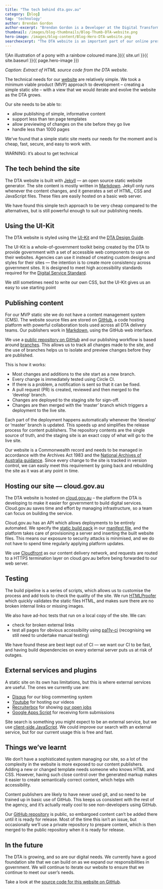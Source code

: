```yaml
---
title: "The tech behind dta.gov.au"
category: [blog]
tag: 'technology'
author: Brendan Gordon
author-excerpt: "Brendan Gordon is a Developer at the Digital Transformation Agency."
thumbnail: /images/blog-thumbnails/Blog-Thumb-DTA-website.png
hero-image: /images/blog-content/Blog-Hero-DTA-website.png
searchexcerpt: "The DTA website is an important part of our online presence. But as a small agency we have found our needs can be met with a simple static site. In this blog post we share our approach to development and the technology behind the DTA website."
---
```


![An illustration of a pony with a rainbow coloured mane.]({{ site.url }}{{ site.baseurl }}{{ page.hero-image }})

*Caption: Extract of HTML source code from the DTA website.*

The technical needs for our [website](https://www.dta.gov.au/) are relatively simple. We took a minimum viable product (MVP) approach to development – creating a simple static site – with a view that we would iterate and evolve the website as the DTA grows.

Our site needs to be able to:
- allow publishing of simple, informative content
- support less than ten page templates
- allow previewing of changes on the site before they go live
- handle less than 1000 pages

We’ve found that a simple static site meets our needs for the moment and is cheap, fast, secure, and easy to work with.

WARNING: it’s about to get technical 

## The tech behind the site 

The DTA website is built with [Jekyll](https://jekyllrb.com/) — an open source static website generator. The site content is mostly written in [Markdown](https://en.wikipedia.org/wiki/Markdown). Jekyll only runs whenever the content changes, and it generates a set of HTML, CSS and JavaScript files. These files are easily hosted on a basic web server.

We have found this simple tech approach to be very cheap compared to the alternatives, but is still powerful enough to suit our publishing needs.

## Using the UI-Kit 

The DTA website is styled using the [UI-Kit](https://github.com/AusDTO/gov-au-ui-kit) and the [DTA Design Guide](http://guides.service.gov.au/design-guide/). 

The UI-Kit is a whole-of-government toolkit being created by the DTA to provide government with a set of accessible web components to use on their websites. Agencies can use it instead of creating custom designs and styles for their sites — the intention is to create more consistency across government sites. It is designed to meet high accessibility standards required for the [Digital Service Standard](https://www.dta.gov.au/standard/). 

We still sometimes need to write our own CSS, but the UI-Kit gives us an easy to use starting point

## Publishing content 

For our MVP static site we do not have a content management system (CMS). The website source files are stored on [GitHub](https://github.com/), a code hosting platform with powerful collaboration tools used across all DTA delivery teams. Our publishers work in [Markdown](https://daringfireball.net/projects/markdown/), using the GitHub web interface.

We use a [public repository on GitHub](https://github.com/AusDTO/dta-website) and our publishing workflow is based around [branches](https://www.atlassian.com/git/tutorials/using-branches). This allows us to track all changes made to the site, and the use of branches helps us to isolate and preview changes before they are published. 

This is how it works:
- Most changes and additions to the site start as a new branch.
- Every change is immediately tested using Circle CI.
- If there is a problem, a notification is sent so that it can be fixed.
- A pull request (PR) is created, reviewed and then merged to the ‘develop’ branch.
- Changes are deployed to the staging site for sign-off.
- Changes are then merged with the ‘master’ branch which triggers a deployment to the live site. 

Each part of the deployment happens automatically whenever the ‘develop’ or ‘master’ branch is updated. This speeds up and simplifies the release process for content publishers. The repository contents are the single source of truth, and the staging site is an exact copy of what will go to the live site.

Our website is a Commonwealth record and needs to be managed in accordance with the Archives Act 1983 and the [National Archives of Australia guidance](http://www.naa.gov.au/Images/archweb_guide_tcm16-47165.pdf). Since every change to the site is tracked in version control, we can easily meet this requirement by going back and rebuilding the site as it was at any point in time.

## Hosting our site — cloud.gov.au

The DTA website is hosted on [cloud.gov.au](https://www.dta.gov.au/what-we-do/platforms/cloud/) – the platform the DTA is developing to make it easier for government to build digital services. Cloud.gov.au saves time and effort by managing infrastructure, so a team can focus on building the service.

Cloud.gov.au has an API which allows deployments to be entirely automated. We specify the [static build pack](http://docs.cloudfoundry.org/buildpacks/staticfile/index.html) in our [manifest file](https://github.com/AusDTO/dta-website/blob/develop/manifest-production.yml), and the platform takes care of provisioning a server and inserting the built website files. This means our exposure to security attacks is minimised, and we do not have to spend time regularly applying platform updates.

We use [Cloudfront](https://aws.amazon.com/cloudfront/) as our content delivery network, and requests are routed to a HTTPS termination layer on cloud.gov.au before being forwarded to our web server.

## Testing

The build pipeline is a series of scripts, which allows us to customise the process and add tools to check the quality of the site. We run [HTMLProofer](https://github.com/gjtorikian/html-proofer) which quickly validates the static files HTML, and makes sure there are no broken internal links or missing images.

We also have ad-hoc tests that run on a local copy of the site. We can:
- check for broken external links
- test all pages for obvious accessibility using [pa11y-ci](https://github.com/pa11y/ci) (recognising we still need to undertake manual testing)

We have found these are best kept out of CI — we want our CI to be fast, and having build dependencies on every external server puts us at risk of outages. 

## External services and plugins

A static site on its own has limitations, but this is where external services are useful. The ones we currently use are:
- [Disqus](https://disqus.com/) for our blog commenting system
- [Youtube](https://www.youtube.com/channel/UCmDkFN3UlK2wSKDQQhd-Y-A) for hosting our videos
- [Recruiterbox](https://recruiterbox.com/) for showing [our open jobs](https://www.dta.gov.au/who-we-are/corporate/jobs/)
- [Google Apps Script](https://www.google.com/script/start/) for receiving form submissions

Site search is something you might expect to be an external service, but we use [client-side JavaScript](https://github.com/slashdotdash/jekyll-lunr-js-search). We could improve our search with an external service, but for our current usage this is free and fast.

## Things we’ve learnt

We don’t have a sophisticated system managing our site, so a lot of the complexity in the website is more exposed to our content publishers. Adding a new or changed template needs someone who knows HTML and CSS. However, having such close control over the generated markup makes it easier to create semantically correct content, which helps with accessibility.

Content publishers are likely to have never used git, and so need to be trained up in basic use of GitHub. This keeps us consistent with the rest of the agency, and it’s actually really cool to see non-developers using GitHub.

Our [GitHub repository](https://github.com/AusDTO/dta-website) is public, so embargoed content can’t be added there until it is ready for release. Most of the time this isn’t an issue, but occasionally we’ll use a private repository to prepare content, which is then merged to the public repository when it is ready for release.

## In the future

The DTA is growing, and so are our digital needs. We currently have a good foundation site that we can build on as we expand our responsibilities in government. We will continue to iterate our website to ensure that we continue to meet our user’s needs. 

Take a look at the [source code for this website on GitHub](https://github.com/AusDTO/dta-website).
